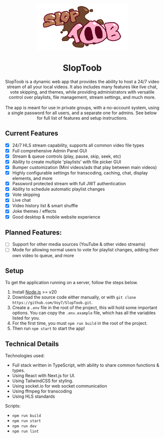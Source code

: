 <p align="center">
  <img height="150px" src="src/client/public/logo-alt.png" />
</p>
<h1 align="center">SlopToob</h1>
<p align="center">
SlopToob is a dynamic web app that provides the ability to host a 24/7 video stream of all your local videos. It also includes many features like live chat, vote skipping, and themes, while providing administrators with versatile control over playlists, file management, stream settings, and much more.
<br /><br />
The app is meant for use in private groups, with a no-account system, using a single password for all users, and a separate one for admins. See below for full list of features and setup instructions.
</p>

## Current Features

- [x] 24/7 HLS stream capability, supports all common video file types
- [x] Full comprehensive Admin Panel GUI
- [x] Stream & queue controls (play, pause, skip, seek, etc)
- [x] Ability to create multiple 'playlists' with file picker GUI
- [x] Bumper customization (Mini videos/ads that play between main videos)
- [x] Highly configurable settings for transcoding, caching, chat, display elements, and more
- [x] Password protected stream with full JWT authentication
- [x] Ability to schedule automatic playlist changes
- [x] Vote skipping
- [x] Live chat
- [x] Video history list & smart shuffle
- [x] Joke themes / effects
- [x] Good desktop & mobile website experience

## Planned Features:

- [ ] Support for other media sources (YouTube & other video streams)
- [ ] Mode for allowing normal users to vote for playlist changes, adding their own video to queue, and more

## Setup

To get the application running on a server, follow the steps below.

1. Install [Node.js](https://nodejs.org/en) >= v20
2. Download the source code either manually, or with `git clone https://github.com/Voy7/SlopToob.git`.
3. Create a `.env` file in the root of the project, this will hold some important options. You can copy the `.env.example` file, which has all the variables listed for you.
4. For the first time, you must `npm run build` in the root of the project.
5. Then run `npm start` to start the app!

## Technical Details

Technologies used:

- Full stack written in TypeScript, with ability to share common functions & types.
- Using React with Next.js for UI.
- Using TailwindCSS for styling.
- Using socket.io for web socket communication
- Using ffmpeg for transcoding
- Using HLS standards

Scripts:

- `npm run build`
- `npm run start`
- `npm run dev`
- `npm run lint`
